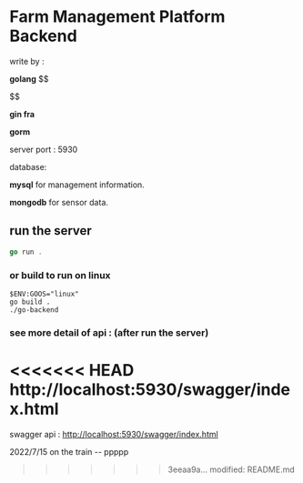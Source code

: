 # Farm Management Platform Backend

write by :

**golang**
$$

$$

​**gin fra**

​**gorm**

server port : 5930

database:

​**mysql** for management information.

​**mongodb** for sensor data.

## run the server

```go
go run .
```

### or build to run on linux

```shel
$ENV:GOOS="linux"
go build .
./go-backend
```

### see more detail of api : (after run the server)

<<<<<<< HEAD
 http://localhost:5930/swagger/index.html
=======
swagger api : <http://localhost:5930/swagger/index.html>

2022/7/15 on the train -- ppppp
>>>>>>> 3eeaa9a... 	modified:   README.md

